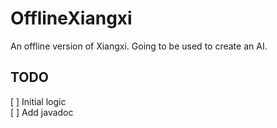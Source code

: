 # OfflineXiangxi
An offline version of Xiangxi. Going to be used to create an AI.

## TODO  
 [ ] Initial logic  
 [ ] Add javadoc  
